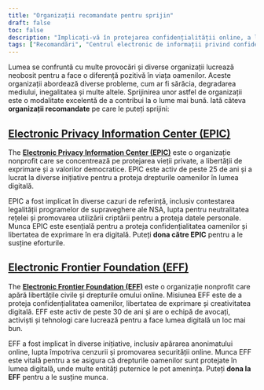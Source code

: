 ```yaml
---
title: "Organizații recomandate pentru sprijin"
draft: false
toc: false
description: "Implicați-vă în protejarea confidențialității online, a libertății de exprimare și a valorilor democratice susținând Centrul de informare privind confidențialitatea electronică (EPIC) și Fundația Electronic Frontier (EFF). Aceste organizații lucrează neobosit pentru a vă proteja drepturile în lumea digitală. Donația dvs. poate ajuta la finanțarea avocaților, activiștilor și tehnologilor EFF în eforturile lor de a apăra drepturile și libertățile omului online. Alăturați-vă cauzei astăzi, vizitând linkurile furnizate."
tags: ["Recomandări", "Centrul electronic de informații privind confidențialitatea", "EPIC", "Electronic Frontier Foundation", "EFF", "intimitate", "libertate de exprimare", "valori democratice", "misiune", "libertăți civile", "drepturile omului", "avocaţilor", "activiști", "tehnologii", "exprimare liberă", "creativitatea digitală"]
---
```


Lumea se confruntă cu multe provocări și diverse organizații lucrează neobosit pentru a face o diferență pozitivă în viața oamenilor. Aceste organizații abordează diverse probleme, cum ar fi sărăcia, degradarea mediului, inegalitatea și multe altele. Sprijinirea unor astfel de organizații este o modalitate excelentă de a contribui la o lume mai bună. Iată câteva **organizații recomandate** pe care le puteți sprijini:

## [Electronic Privacy Information Center (EPIC)](https://donatenow.networkforgood.org/epic)

The [**Electronic Privacy Information Center (EPIC)**](https://donatenow.networkforgood.org/epic) este o organizație nonprofit care se concentrează pe protejarea vieții private, a libertății de exprimare și a valorilor democratice. EPIC este activ de peste 25 de ani și a lucrat la diverse inițiative pentru a proteja drepturile oamenilor în lumea digitală.

EPIC a fost implicat în diverse cazuri de referință, inclusiv contestarea legalității programelor de supraveghere ale NSA, lupta pentru neutralitatea rețelei și promovarea utilizării criptării pentru a proteja datele personale. Munca EPIC este esențială pentru a proteja confidențialitatea oamenilor și libertatea de exprimare în era digitală. Puteți **dona către EPIC** pentru a le susține eforturile.

## [Electronic Frontier Foundation (EFF)](https://www.eff.org/issues/bloggers/legal/join)

The [**Electronic Frontier Foundation (EFF)**](https://www.eff.org/issues/bloggers/legal/join) este o organizație nonprofit care apără libertățile civile și drepturile omului online. Misiunea EFF este de a proteja confidențialitatea oamenilor, libertatea de exprimare și creativitatea digitală. EFF este activ de peste 30 de ani și are o echipă de avocați, activiști și tehnologi care lucrează pentru a face lumea digitală un loc mai bun.

EFF a fost implicat în diverse inițiative, inclusiv apărarea anonimatului online, lupta împotriva cenzurii și promovarea securității online. Munca EFF este vitală pentru a se asigura că drepturile oamenilor sunt protejate în lumea digitală, unde multe entități puternice le pot amenința. Puteți **dona la EFF** pentru a le susține munca.

